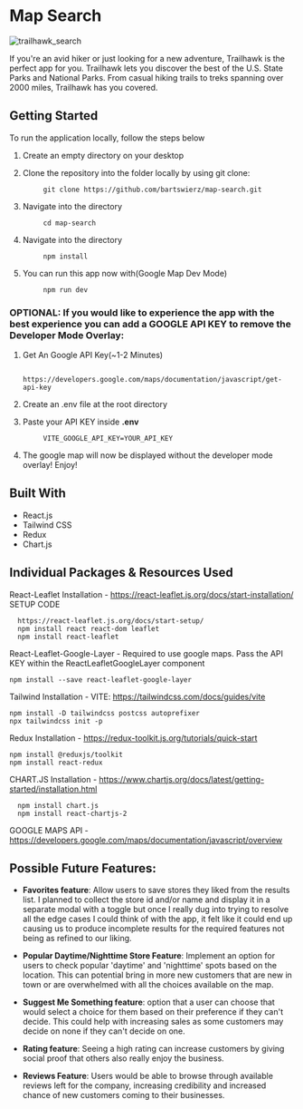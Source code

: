 # Map Search
![trailhawk_search](https://github.com/bartswierz/map-search/assets/100662080/86d2ef19-aaef-4773-9e5e-e27231ae1e12)

If you're an avid hiker or just looking for a new adventure, Trailhawk is the perfect app for you. Trailhawk lets you discover the best of the U.S. State Parks and National Parks. From casual hiking trails to treks spanning over 2000 miles, Trailhawk has you covered.

## Getting Started

To run the application locally, follow the steps below

1. Create an empty directory on your desktop
2. Clone the repository into the folder locally by using git clone:

            git clone https://github.com/bartswierz/map-search.git

3. Navigate into the directory

            cd map-search

4. Navigate into the directory

            npm install

5. You can run this app now with(Google Map Dev Mode)

            npm run dev

 ### OPTIONAL: If you would like to experience the app with the best experience you can add a GOOGLE API KEY to remove the Developer Mode Overlay:

1. Get An Google API Key(~1-2 Minutes)

            https://developers.google.com/maps/documentation/javascript/get-api-key

2. Create an .env file at the root directory
3. Paste your API KEY inside <strong>.env</strong>

            VITE_GOOGLE_API_KEY=YOUR_API_KEY

4. The google map will now be displayed without the developer mode overlay! Enjoy!

## Built With

- React.js
- Tailwind CSS
- Redux
- Chart.js

## Individual Packages & Resources Used

React-Leaflet Installation - https://react-leaflet.js.org/docs/start-installation/
SETUP CODE 

      https://react-leaflet.js.org/docs/start-setup/
      npm install react react-dom leaflet
      npm install react-leaflet

React-Leaflet-Google-Layer - Required to use google maps. Pass the API KEY within the ReactLeafletGoogleLayer component

    npm install --save react-leaflet-google-layer

Tailwind Installation - VITE: https://tailwindcss.com/docs/guides/vite

    npm install -D tailwindcss postcss autoprefixer
    npx tailwindcss init -p

Redux Installation - https://redux-toolkit.js.org/tutorials/quick-start

    npm install @reduxjs/toolkit
    npm install react-redux

CHART.JS Installation - https://www.chartjs.org/docs/latest/getting-started/installation.html

      npm install chart.js
      npm install react-chartjs-2

GOOGLE MAPS API - https://developers.google.com/maps/documentation/javascript/overview

## Possible Future Features:
- <strong>Favorites feature</strong>: Allow users to save stores they liked from the results list. I planned to collect the store id and/or name and display it in a separate modal with a toggle but once I really dug into trying to resolve all the edge cases I could think of with the app, it felt like it could end up causing us to produce incomplete results for the required features not being as refined to our liking.
      
- <strong>Popular Daytime/Nighttime Store Feature</strong>: Implement an option for users to check popular 'daytime' and 'nighttime' spots based on the location. This can potential bring in more new customers that are new in town or are overwhelmed with all the choices available on the map.
      
- <strong>Suggest Me Something feature</strong>: option that a user can choose that would select a choice for them based on their preference if they can't decide. This could help with increasing sales as some customers may decide on none if they can't decide on one.
    
- <strong>Rating feature</strong>: Seeing a high rating can increase customers by giving social proof that others also really enjoy the business.
    
- <strong>Reviews Feature</strong>: Users would be able to browse through available reviews left for the company, increasing credibility and increased chance of new customers coming to their businesses. 
    
